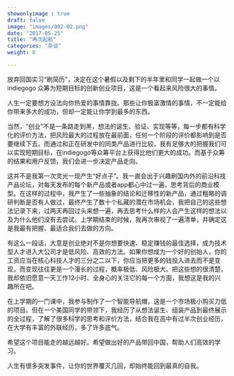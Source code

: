 ```yaml
---
showonlyimage : true
draft: false
image: "images/002-02.png"
date: "2017-05-25"
title: "再次起航"
categories: "杂谈"
weight: 0

---
```


放弃回国实习“刷简历”，决定在这个暑假以及剩下的半年里和同学一起做一个以 indiegogo 众筹为短期目标的创新创业项目，这是一个看起来风险很大的事情。

<!--more-->

人生一定要想方设法向你热爱的事情靠拢。那些让你极富激情的事情，不一定能给你带来多大的成功，但却一定能让你学到最多的东西。

当然，“创业”不是一条路走到黑，想法的诞生、验证、实现等等，每一步都有科学化的评价方法，把风险最大的过程放在最前面，任何一个阶段的评价都影响到是否要继续下去。而通过和正在研发中的同类产品进行比较，我有足够大的把握我们可以实现短期目标，在indiegogo等众筹平台上获得比他们更大的成功。而基于众筹的结果和用户反馈，我们会进一步决定产品走向。

这并不是我第一次灵光一现产生“好点子”。我一直会出于兴趣刷国内外的前沿科技产品论坛，对每天发布的每个新产品或者app都心中过一遍，思考背后的商业模型。在这样的过程中，我产生了一些抽象的结论和迁移性的新产品，通过粗略的调研判断是否有人做过，最终产生了数十个私藏的潜在市场机会，我把自己的这些想法记录下来，过两天再回过头来想一遍，再去思考什么样的人会产生这样的想法以及为什么他们没有去尝试。上学期结束的时候，我再次审视了一遍清单，并确定这是我最有把握、最适合我们去做的方向。

有这么一段话，大意是创业绝对不是你想要快速、稳定赚钱的最佳选择，成为技术型人才进入大公司才是低风险、高效的方法。如果你想成为一个好的创始人，你的工资应当在核心科技人才的三分之二以下，你应当把更多的钱投入进去而不是变现，而变现往往更是一个漫长的过程，概率极低、风险极大。把这些想的很清楚，我却依旧愿意一天工作12小时、全身心的关注它的每一个方面，我想这是我的兴趣所在吧。

在上学期的一门课中，我参与制作了一个智能导航帽，这是一个市场极小购买力低的项目。但在一个美国同学的带领下，我经历了从想法诞生、组装产品到最终展示的全过程，了解了很多科学的思考和评价方法，结合我在高中有过半次创业经历，在大学有丰富的外联经历，多了许多底气。

希望这个项目能走的越远越好。希望做出好的产品带回中国，帮助人们高效的学习。

人生有很多突发事件，让你的世界覆灭几回，却始终能回到最真的自我。